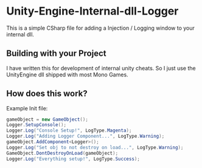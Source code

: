 # Unity-Engine-Internal-dll-Logger
This is a simple CSharp file for adding a Injection / Logging window to your internal dll. 

## Building with your Project
I have written this for development of internal unity cheats. So I just use the UnityEngine dll shipped with most Mono Games.

## How does this work?
Example Init file:
```cs
gameObject = new GameObject();
Logger.SetupConsole();
Logger.Log("Console Setup!", LogType.Magenta);
Logger.Log("Adding Logger Component...", LogType.Warning);
gameObject.AddComponent<Logger>();
Logger.Log("Set obj to not destroy on load...", LogType.Warning);
GameObject.DontDestroyOnLoad(gameObject);
Logger.Log("Everything setup!", LogType.Success);
```
